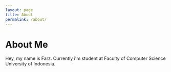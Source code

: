 ```yaml
---
layout: page
title: About
permalink: /about/
---
```



About Me
=======

Hey, my name is Farz. Currently i'm student at Faculty of Computer Science University of Indonesia.
